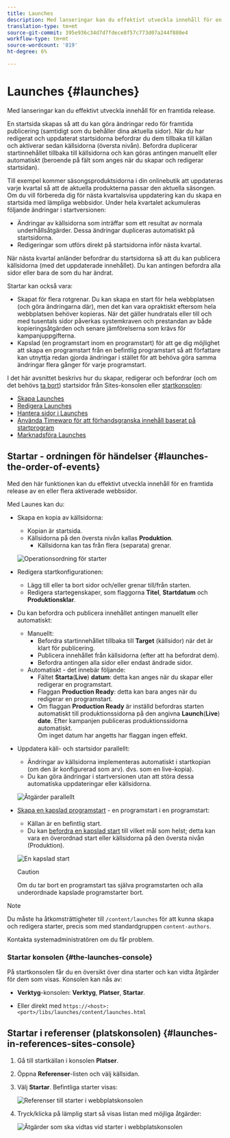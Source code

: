 ```yaml
---
title: Launches
description: Med lanseringar kan du effektivt utveckla innehåll för en framtida release. De gör att du kan göra ändringar redo för framtida publicering, samtidigt som du behåller dina aktuella sidor
translation-type: tm+mt
source-git-commit: 395e936c34d7d7fdece8f57c773d07a244f880e4
workflow-type: tm+mt
source-wordcount: '819'
ht-degree: 6%

---
```



# Launches {#launches}

Med lanseringar kan du effektivt utveckla innehåll för en framtida release.

En startsida skapas så att du kan göra ändringar redo för framtida publicering (samtidigt som du behåller dina aktuella sidor). När du har redigerat och uppdaterat startsidorna befordrar du dem tillbaka till källan och aktiverar sedan källsidorna (översta nivån). Befordra duplicerar startinnehållet tillbaka till källsidorna och kan göras antingen manuellt eller automatiskt (beroende på fält som anges när du skapar och redigerar startsidan).

Till exempel kommer säsongsproduktsidorna i din onlinebutik att uppdateras varje kvartal så att de aktuella produkterna passar den aktuella säsongen. Om du vill förbereda dig för nästa kvartalsvisa uppdatering kan du skapa en startsida med lämpliga webbsidor. Under hela kvartalet ackumuleras följande ändringar i startversionen:

* Ändringar av källsidorna som inträffar som ett resultat av normala underhållsåtgärder. Dessa ändringar dupliceras automatiskt på startsidorna.
* Redigeringar som utförs direkt på startsidorna inför nästa kvartal.

När nästa kvartal anländer befordrar du startsidorna så att du kan publicera källsidorna (med det uppdaterade innehållet). Du kan antingen befordra alla sidor eller bara de som du har ändrat.

Startar kan också vara:

* Skapat för flera rotgrenar. Du kan skapa en start för hela webbplatsen (och göra ändringarna där), men det kan vara opraktiskt eftersom hela webbplatsen behöver kopieras. När det gäller hundratals eller till och med tusentals sidor påverkas systemkraven och prestandan av både kopieringsåtgärden och senare jämförelserna som krävs för kampanjuppgifterna.
* Kapslad (en programstart inom en programstart) för att ge dig möjlighet att skapa en programstart från en befintlig programstart så att författare kan utnyttja redan gjorda ändringar i stället för att behöva göra samma ändringar flera gånger för varje programstart.

I det här avsnittet beskrivs hur du skapar, redigerar och befordrar (och om det behövs [ta bort](/help/sites-cloud/authoring/launches/creating.md#deleting-a-launch)) startsidor från Sites-konsolen eller [startkonsolen](#the-launches-console):

* [Skapa Launches](/help/sites-cloud/authoring/launches/creating.md)
* [Redigera Launches](/help/sites-cloud/authoring/launches/editing.md)
* [Hantera sidor i Launches](/help/sites-cloud/authoring/launches/managing-pages.md)
* [Använda Timewarp för att förhandsgranska innehåll baserat på startprogram](/help/sites-cloud/authoring/launches/preview.md)
* [Marknadsföra Launches](/help/sites-cloud/authoring/launches/promoting.md)

## Startar - ordningen för händelser {#launches-the-order-of-events}

Med den här funktionen kan du effektivt utveckla innehåll för en framtida release av en eller flera aktiverade webbsidor.

Med Launes kan du:

* Skapa en kopia av källsidorna:
   * Kopian är startsida.
   * Källsidorna på den översta nivån kallas **Produktion**.
      * Källsidorna kan tas från flera (separata) grenar.

   ![Operationsordning för starter](/help/sites-cloud/authoring/assets/launches-order.png)

* Redigera startkonfigurationen:
   * Lägg till eller ta bort sidor och/eller grenar till/från starten.
   * Redigera startegenskaper, som flaggorna **Titel**, **Startdatum** och **Produktionsklar**.
* Du kan befordra och publicera innehållet antingen manuellt eller automatiskt:
   * Manuellt:
      * Befordra startinnehållet tillbaka till **Target** (källsidor) när det är klart för publicering.
      * Publicera innehållet från källsidorna (efter att ha befordrat dem).
      * Befordra antingen alla sidor eller endast ändrade sidor.
   * Automatiskt - det innebär följande:
      * Fältet **Starta**(**Live**) **datum**: detta kan anges när du skapar eller redigerar en programstart.
      * Flaggan **Production Ready**: detta kan bara anges när du redigerar en programstart.
      * Om flaggan **Production Ready** är inställd befordras starten automatiskt till produktionssidorna på den angivna **Launch**(**Live**) **date**. Efter kampanjen publiceras produktionssidorna automatiskt.\
         Om inget datum har angetts har flaggan ingen effekt.
* Uppdatera käll- och startsidor parallellt:
   * Ändringar av källsidorna implementeras automatiskt i startkopian (om den är konfigurerad som arv). dvs. som en live-kopia).
   * Du kan göra ändringar i startversionen utan att störa dessa automatiska uppdateringar eller källsidorna.

   ![Åtgärder parallellt](/help/sites-cloud/authoring/assets/launches-parallel.png)

* [Skapa en kapslad programstart](/help/sites-cloud/authoring/launches/creating.md#creating-a-nested-launch)  - en programstart i en programstart:
   * Källan är en befintlig start.
   * Du kan [befordra en kapslad start](/help/sites-cloud/authoring/launches/promoting.md#promoting-a-nested-launch) till vilket mål som helst; detta kan vara en överordnad start eller källsidorna på den översta nivån (Produktion).

   ![En kapslad start](/help/sites-cloud/authoring/assets/launches-nested.png)

   >[!CAUTION]
   >
   >Om du tar bort en programstart tas själva programstarten och alla underordnade kapslade programstarter bort.

>[!NOTE]
>
>Du måste ha åtkomsträttigheter till `/content/launches` för att kunna skapa och redigera starter, precis som med standardgruppen `content-authors`.
>
>Kontakta systemadministratören om du får problem.

### Startar konsolen {#the-launches-console}

På startkonsolen får du en översikt över dina starter och kan vidta åtgärder för dem som visas. Konsolen kan nås av:

* **Verktyg**-konsolen: **Verktyg**, **Platser**, **Startar**.

* Eller direkt med `https://<host>:<port>/libs/launches/content/launches.html`

## Startar i referenser (platskonsolen) {#launches-in-references-sites-console}

1. Gå till startkällan i konsolen **Platser**.
1. Öppna **Referenser**-listen och välj källsidan.
1. Välj **Startar**. Befintliga starter visas:

   ![Referenser till starter i webbplatskonsolen](/help/sites-cloud/authoring/assets/launches-references.png)

1. Tryck/klicka på lämplig start så visas listan med möjliga åtgärder:

   ![Åtgärder som ska vidtas vid starter i webbplatskonsolen](/help/sites-cloud/authoring/assets/launches-references-actions.png)
